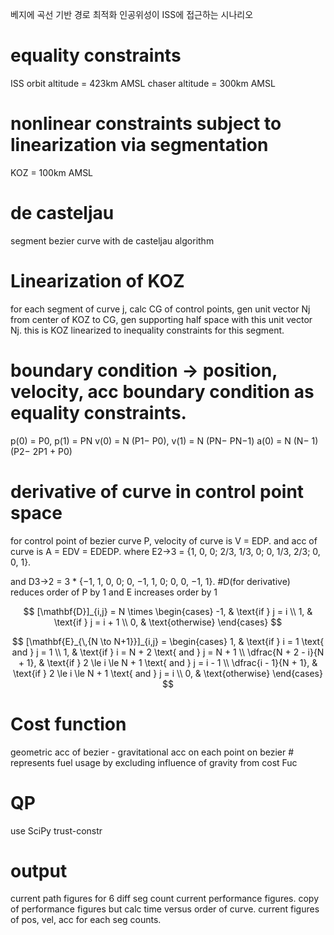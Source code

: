 베지에 곡선 기반 경로 최적화
인공위성이 ISS에 접근하는 시나리오

# equality constraints
ISS orbit altitude = 423km AMSL
chaser altitude = 300km AMSL

# nonlinear constraints subject to linearization via segmentation
KOZ = 100km AMSL

# de casteljau
segment bezier curve with de casteljau algorithm

# Linearization of KOZ
for each segment of curve j, calc CG of control points, gen unit vector Nj from center of KOZ to CG, gen supporting half space with this unit vector Nj. this is KOZ linearized to inequality constraints for this segment.

# boundary condition → position, velocity, acc boundary condition as equality constraints.

p(0) = P0, p(1) = PN
v(0) = N (P1− P0), v(1) = N (PN− PN−1)
a(0) = N (N− 1)(P2− 2P1 + P0)

# derivative of curve in control point space
for control point of bezier curve P, velocity of curve is V = EDP.
and acc of curve is A = EDV = EDEDP.
where E2→3 = {1, 0, 0; 2/3, 1/3, 0; 0, 1/3, 2/3; 0, 0, 1}.

and D3→2 = 3 * {−1, 1, 0, 0; 0, −1, 1, 0; 0, 0, −1, 1}. #D(for derivative) reduces order of P by 1 and E increases order by 1

$$
[\mathbf{D}]_{i,j} = N \times
\begin{cases}
-1, & \text{if } j = i \\
1, & \text{if } j = i + 1 \\
0, & \text{otherwise}
\end{cases}
$$

$$
[\mathbf{E}_{\,{N \to N+1}}]_{i,j} =
\begin{cases}
1, & \text{if } i = 1 \text{ and } j = 1 \\
1, & \text{if } i = N + 2 \text{ and } j = N + 1 \\
\dfrac{N + 2 - i}{N + 1}, & \text{if } 2 \le i \le N + 1 \text{ and } j = i - 1 \\
\dfrac{i - 1}{N + 1}, & \text{if } 2 \le i \le N + 1 \text{ and } j = i \\
0, & \text{otherwise}
\end{cases}
$$

# Cost function
geometric acc of bezier - gravitational acc on each point on bezier  # represents fuel usage by excluding influence of gravity from cost Fuc

# QP
use SciPy trust-constr

# output
current path figures for 6 diff seg count
current performance figures.
copy of performance figures but calc time versus order of curve.
current figures of pos, vel, acc for each seg counts.